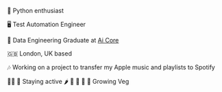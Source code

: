 🤩 Python enthusiast

🖥️ Test Automation Engineer

🌱 Data Engineering Graduate at [Ai Core](https://www.theaicore.com/)

🇬🇧 London, UK based

🎶 Working on a project to transfer my Apple music and playlists to Spotify

🏃‍♀️ 🎾 Staying active  🌶️ 🥦 🍎 🍅 🥒 Growing Veg 
